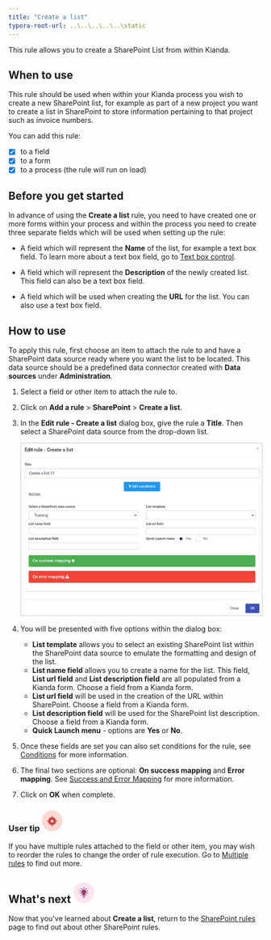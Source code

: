 ```yaml
---
title: "Create a list"
typora-root-url: ..\..\..\..\..\static
---
```


This rule allows you to create a SharePoint List from within Kianda.

## When to use

This rule should be used when within your Kianda process you wish to create a new SharePoint list, for example as part of a new project you want to create a list in SharePoint to store information pertaining to that project such as invoice numbers.

You can add this rule:

- [x] to a field
- [x] to a form 
- [x] to a process (the rule will run on load)

## Before you get started

In advance of using the **Create a list** rule, you need to have created one or more forms within your process and within the process you need to create three separate fields which will be used when setting up the rule:

- A field which will represent the **Name** of the list, for example a text box field. To learn more about a text box field, go to [Text box control](/docs/platform/controls/input/textbox/).

- A field which will represent the **Description** of the newly created list. This field can also be a text box field.
- A field which will be used when creating the **URL** for the list. You can also use a text box field.

## How to use

To apply this rule, first choose an item to attach the rule to and have a SharePoint data source ready where you want the list to be located. This data source should be a predefined data connector created with **Data sources** under **Administration**. 

1. Select a field or other item to attach the rule to.

2. Click on **Add a rule** > **SharePoint** > **Create a list**. 

3. In the **Edit rule - Create a list** dialog box, give the rule a **Title**. Then select a SharePoint data source from the drop-down list.

     ![Create a list rule dialog box](/images/create-a-list-rule.jpg)

4. You will be presented with five options within the dialog box:

   - **List template** allows you to select an existing SharePoint list within the SharePoint data source to emulate the formatting and design of the list. 
   - **List name field** allows you to create a name for the list. This field, **List url field** and **List description field** are all populated from a Kianda form. Choose a field from a Kianda form.
   - **List url field** will be used in the creation of the URL within SharePoint. Choose a field from a Kianda form.
   - **List description field** will be used for the SharePoint list description. Choose a field from a Kianda form.
   - **Quick Launch menu** - options are **Yes** or **No**.

5. Once these fields are set you can also set conditions for the rule, see [Conditions](/docs/platform/rules/general/add-conditions/) for more information.

6. The final two sections are optional: **On success mapping** and **Error mapping**. See [Success and Error Mapping](/docs/platform/rules/general/success-error-mapping/) for more information. 

7. Click on **OK** when complete.

     


### User tip ![Target icon](/images/05.png) ###

If you have multiple rules attached to the field or other item, you may wish to reorder the rules to change the order of rule execution. Go to [Multiple rules](/docs/platform/rules/general/multiple-rules/)  to find out more. 



## What's next  ![Idea icon](/images/18.png) ##

Now that you've learned about **Create a list**, return to the [SharePoint rules](/docs/platform/rules/sharepoint/) page to find out about other SharePoint rules. 
